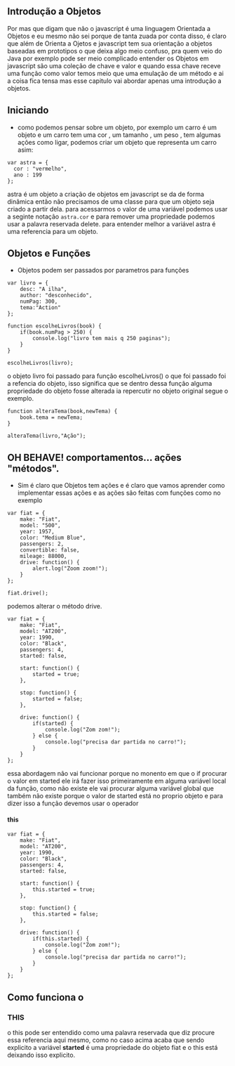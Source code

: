 ## Introdução a Objetos

Por mas que digam que não o javascript é uma linguagem Orientada a Objetos e eu mesmo não sei porque de tanta zuada por conta disso, é claro que além de Orienta a Ojetos e javascript tem sua orientação a objetos baseadas em prototipos o que deixa algo meio confuso, pra quem veio do Java por exemplo pode ser meio complicado entender os Objetos em javascript são uma coleção de chave e valor e quando essa chave receve uma função como valor temos meio que uma emulação de um método e ai a coisa fica tensa mas esse capitulo vai abordar apenas uma introdução a objetos.

## Iniciando
- como podemos pensar sobre um objeto, por exemplo um carro é um objeto e um carro tem uma cor , um tamanho , um peso , tem algumas ações como ligar, podemos criar um objeto que representa um carro asim:
````
var astra = {
  cor : "vermelho",
  ano : 199
};
````
astra é um objeto a criação de objetos em javascript se da de forma dinâmica então não precisamos de uma classe para que um objeto seja criado a partir dela.
para acessarmos o valor de uma variável podemos usar a seginte notação ````` astra.cor ````` e para remover uma propriedade podemos usar a palavra reservada delete.
para entender melhor a variável astra é uma referencia para um objeto.

## Objetos e Funções
- Objetos podem ser passados por parametros para funções
````
var livro = {
	desc: "A ilha",
	author: "desconhecido",
	numPag: 300,
	tema:"Action"
};

function escolheLivros(book) {
	if(book.numPag > 250) {
		console.log("livro tem mais q 250 paginas");
	}
}

escolheLivros(livro);
````
o objeto livro foi passado para função escolheLivros() o que foi passado foi a refencia do objeto, isso significa que se dentro dessa função alguma propriedade do objeto fosse alterada ia repercutir no objeto original segue o exemplo.

````
function alteraTema(book,newTema) {
	book.tema = newTema;
}

alteraTema(livro,"Ação");
```` 

## OH BEHAVE! comportamentos... ações "métodos".
- Sim é claro que Objetos tem ações e é claro que vamos aprender como implementar essas ações e as ações são feitas com funções como no exemplo

````
var fiat = {
	make: "Fiat",
	model: "500",
	year: 1957,
	color: "Medium Blue",
	passengers: 2,
	convertible: false,
	mileage: 88000,
	drive: function() {
		alert.log("Zoom zoom!");
	}
};

fiat.drive();
````
podemos alterar o método drive.

````
var fiat = {
	make: "Fiat",
	model: "AT200",
	year: 1990,
	color: "Black",
	passengers: 4,
	started: false,

	start: function() {
		started = true;
	},

	stop: function() {
		started = false;
	},

	drive: function() {
		if(started) {
			console.log("Zom zom!");
		} else {
			console.log("precisa dar partida no carro!");
		}
	}
};
````

essa abordagem não vai funcionar porque no monento em que o if procurar o valor em started ele irá fazer isso primeiramente em alguma variável local da função, como não existe ele vai procurar alguma variável global que também não existe porque o valor de started está no proprio objeto e para dizer isso a função devemos usar o operador <h4>this</h4>

````
var fiat = {
	make: "Fiat",
	model: "AT200",
	year: 1990,
	color: "Black",
	passengers: 4,
	started: false,

	start: function() {
		this.started = true;
	},

	stop: function() {
		this.started = false;
	},

	drive: function() {
		if(this.started) {
			console.log("Zom zom!");
		} else {
			console.log("precisa dar partida no carro!");
		}
	}
};
````


## Como funciona o <h3>THIS</h3>

o this pode ser entendido como uma palavra reservada que diz procure essa referencia aqui mesmo, como no caso acima acaba que sendo explicito a variável <b>started</b> é uma propriedade do objeto fiat e o this está deixando isso explicito.

 